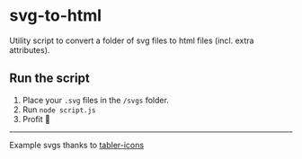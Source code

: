 # svg-to-html

Utility script to convert a folder of svg files to html files (incl. extra attributes).

## Run the script

1. Place your `.svg` files in the `/svgs` folder.
2. Run `node script.js`
3. Profit 🚀

---

Example svgs thanks to [tabler-icons](https://github.com/tabler/tabler-icons)